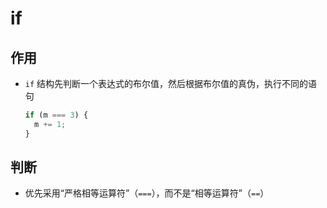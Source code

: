 # if

## 作用

  - `if` 结构先判断一个表达式的布尔值，然后根据布尔值的真伪，执行不同的语句

    ```javascript
    if (m === 3) {
      m += 1;
    }
    ```

## 判断

  - 优先采用“严格相等运算符”（`===`），而不是“相等运算符”（`==`）
